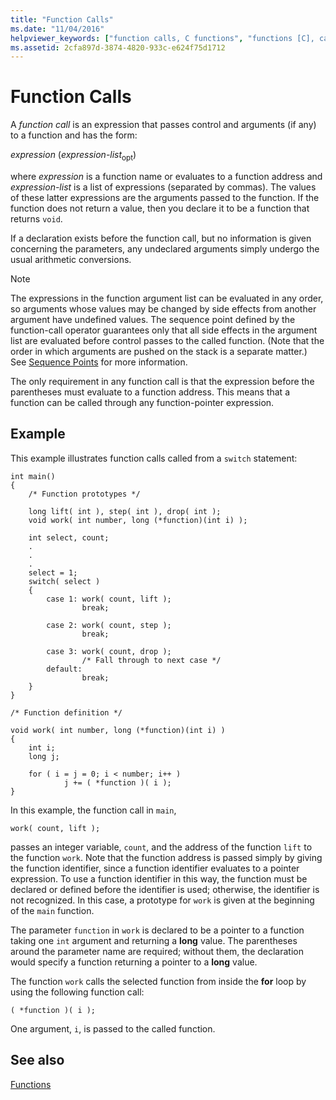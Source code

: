```yaml
---
title: "Function Calls"
ms.date: "11/04/2016"
helpviewer_keywords: ["function calls, C functions", "functions [C], calling", "function calls, about function calls", "function calls"]
ms.assetid: 2cfa897d-3874-4820-933c-e624f75d1712
---
```

# Function Calls

A *function call* is an expression that passes control and arguments (if any) to a function and has the form:

*expression* (*expression-list*<sub>opt</sub>)

where *expression* is a function name or evaluates to a function address and *expression-list* is a list of expressions (separated by commas). The values of these latter expressions are the arguments passed to the function. If the function does not return a value, then you declare it to be a function that returns `void`.

If a declaration exists before the function call, but no information is given concerning the parameters, any undeclared arguments simply undergo the usual arithmetic conversions.

> [!NOTE]
>  The expressions in the function argument list can be evaluated in any order, so arguments whose values may be changed by side effects from another argument have undefined values. The sequence point defined by the function-call operator guarantees only that all side effects in the argument list are evaluated before control passes to the called function. (Note that the order in which arguments are pushed on the stack is a separate matter.) See [Sequence Points](../c-language/c-sequence-points.md) for more information.

The only requirement in any function call is that the expression before the parentheses must evaluate to a function address. This means that a function can be called through any function-pointer expression.

## Example

This example illustrates function calls called from a `switch` statement:

```
int main()
{
    /* Function prototypes */

    long lift( int ), step( int ), drop( int );
    void work( int number, long (*function)(int i) );

    int select, count;
    .
    .
    .
    select = 1;
    switch( select )
    {
        case 1: work( count, lift );
                break;

        case 2: work( count, step );
                break;

        case 3: work( count, drop );
                /* Fall through to next case */
        default:
                break;
    }
}

/* Function definition */

void work( int number, long (*function)(int i) )
{
    int i;
    long j;

    for ( i = j = 0; i < number; i++ )
            j += ( *function )( i );
}
```

In this example, the function call in `main`,

```
work( count, lift );
```

passes an integer variable, `count`, and the address of the function `lift` to the function `work`. Note that the function address is passed simply by giving the function identifier, since a function identifier evaluates to a pointer expression. To use a function identifier in this way, the function must be declared or defined before the identifier is used; otherwise, the identifier is not recognized. In this case, a prototype for `work` is given at the beginning of the `main` function.

The parameter `function` in `work` is declared to be a pointer to a function taking one `int` argument and returning a **long** value. The parentheses around the parameter name are required; without them, the declaration would specify a function returning a pointer to a **long** value.

The function `work` calls the selected function from inside the **for** loop by using the following function call:

```
( *function )( i );
```

One argument, `i`, is passed to the called function.

## See also

[Functions](../c-language/functions-c.md)
